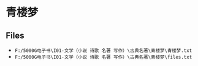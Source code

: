 # 青楼梦

## Files

- `F:/5000G电子书\I01-文学（小说 诗歌 名著 写作）\古典名著\青楼梦\青楼梦.txt`
- `F:/5000G电子书\I01-文学（小说 诗歌 名著 写作）\古典名著\青楼梦\files.txt`
